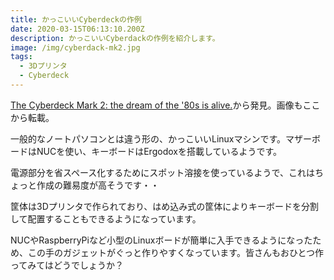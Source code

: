 ```yaml
---
title: かっこいいCyberdeckの作例
date: 2020-03-15T06:13:10.200Z
description: かっこいいCyberdackの作例を紹介します。
image: /img/cyberdack-mk2.jpg
tags:
  - 3Dプリンタ
  - Cyberdeck
---
```

[The Cyberdeck Mark 2: the dream of the '80s is alive.](https://imgur.com/gallery/Nx1dnUw)から発見。画像もここから転載。

一般的なノートパソコンとは違う形の、かっこいいLinuxマシンです。マザーボードはNUCを使い、キーボードはErgodoxを搭載しているようです。

電源部分を省スペース化するためにスポット溶接を使っているようで、これはちょっと作成の難易度が高そうです・・

筐体は3Dプリンタで作られており、はめ込み式の筐体によりキーボードを分割して配置することもできるようになっています。

NUCやRaspberryPiなど小型のLinuxボードが簡単に入手できるようになったため、この手のガジェットがぐっと作りやすくなっています。皆さんもおひとつ作ってみてはどうでしょうか？
